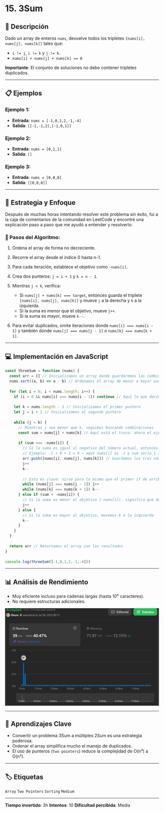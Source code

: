 # 15. 3Sum

## 🧠 Descripción

Dado un array de enteros `nums`, devuelve todos los tripletes `[nums[i], nums[j], nums[k]]` tales que:

* `i != j`, `i != k` y `j != k`.
* `nums[i] + nums[j] + nums[k] == 0`

**Importante**: El conjunto de soluciones no debe contener tripletes duplicados.

---

## 📋 Ejemplos

### Ejemplo 1:

* **Entrada**: `nums = [-1,0,1,2,-1,-4]`
* **Salida**: `[[-1,-1,2],[-1,0,1]]`

### Ejemplo 2:

* **Entrada**: `nums = [0,1,1]`
* **Salida**: `[]`

### Ejemplo 3:

* **Entrada**: `nums = [0,0,0]`
* **Salida**: `[[0,0,0]]`

---

## 💭 Estrategia y Enfoque

Después de muchas horas intentando resolver este problema sin éxito, fui a la caja de comentarios de la comunidad en LeetCode y encontré una explicación paso a paso que me ayudó a entender y resolverlo:

### 🧩 Pasos del Algoritmo:

1. Ordena el array de forma no decreciente.
2. Recorre el array desde el índice 0 hasta n-1.
3. Para cada iteración, establece el objetivo como `-nums[i]`.
4. Crea dos punteros: `j = i + 1` y `k = n - 1`.
5. Mientras `j < k`, verifica:

   * Si `nums[j] + nums[k] === target`, entonces guarda el triplete `[nums[i], nums[j], nums[k]]` y mueve `j` a la derecha y `k` a la izquierda.
   * Si la suma es menor que el objetivo, mueve `j++`.
   * Si la suma es mayor, mueve `k--`.
6. Para evitar duplicados, omite iteraciones donde `nums[i] === nums[i - 1]` y también donde `nums[j] === nums[j - 1]` o `nums[k] === nums[k + 1]`.

---

## 💻 Implementación en JavaScript

```js
const threeSum = function (nums) {
  const arr = [] // Inicializamos un array donde guardaremos las combinaciones
  nums.sort((a, b) => a - b) // Ordenamos el array de menor a mayor para poder obtener mejores resultados y evitar repetidos

  for (let i = 0; i < nums.length; i++) {
    if (i > 0 && nums[i] === nums[i - 1]) continue // Aquí lo que decimos es que si el número actual es igual al anterior, es repetido y no lo necesitamos

    let k = nums.length - 1 // Inicializamos el primer puntero
    let j = i + 1 // Inicializamos el segundo puntero

    while (j < k) {
      // Mientras j sea menor que k, seguimos buscando combinaciones
      const sum = nums[j] + nums[k] // Aquí está el truco: ahora el ejercicio se convierte en un 2Sum, no un 3Sum

      if (sum === -nums[i]) {
        // Si la suma es igual al negativo del número actual, entonces en total suman 0
        // Ejemplo: -1 + 0 + 1 = 0 → aquí nums[i] es -1 y sum sería 1 (0+1)
        arr.push([nums[i], nums[j], nums[k]]) // Guardamos los tres números
        j++
        k--

        // Esto es clave: sirve para lo mismo que el primer if de arriba y evita combinaciones repetidas
        while (nums[j] === nums[j - 1]) j++
        while (nums[k] === nums[k + 1]) k--
      } else if (sum < -nums[i]) {
        // Si la suma es menor al objetivo (-nums[i]), significa que debemos mover j a la derecha
        j++
      } else {
        // Si la suma es mayor al objetivo, movemos k a la izquierda
        k--
      }
    }
  }

  return arr // Retornamos el array con los resultados
}

console.log(threeSum([-1,0,1,2,-1,-4]))
```

---

## 📊 Análisis de Rendimiento

* Muy eficiente incluso para cadenas largas (hasta 10⁵ caracteres).
* No requiere estructuras adicionales.

![Rendimiento del codigo de parentesis](./public/rendimiento.png)

---

## 🎯 Aprendizajes Clave

* Convertir un problema 3Sum a múltiples 2Sum es una estrategia poderosa.
* Ordenar el array simplifica mucho el manejo de duplicados.
* El uso de punteros (`two pointers`) reduce la complejidad de O(n³) a O(n²).

---

## 🏷️ Etiquetas

`Array` `Two Pointers` `Sorting` `Medium`

---

**Tiempo invertido**: 3h
**Intentos**: 10
**Dificultad percibida**: Media
